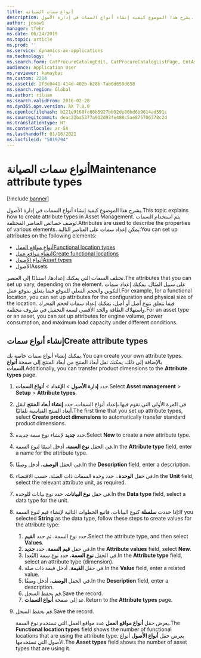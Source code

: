 ```yaml
---
title: أنواع سمات الصيانة
description: يشرح هذا الموضوع كيفية إنشاء أنواع السمات في إدارة الأصول.
author: josaw1
manager: tfehr
ms.date: 06/24/2019
ms.topic: article
ms.prod: ''
ms.service: dynamics-ax-applications
ms.technology: ''
ms.search.form: CatProcureCatalogEdit, CatProcureCatalogListPage, EntAssetFunctionalLocationTypeCopy, EntAssetAttributeType, EntAssetAttributeTypeValue, EntAssetFunctionalLocationType
audience: Application User
ms.reviewer: kamaybac
ms.custom: 2214
ms.assetid: 2f3e0441-414d-402b-b28b-7ab0d650d658
ms.search.region: Global
ms.author: riluan
ms.search.validFrom: 2016-02-28
ms.dyn365.ops.version: AX 7.0.0
ms.openlocfilehash: b221e9168fc60b5927bb92de80bd6b9614ad591c
ms.sourcegitcommit: deac22ba5377a912d93fe408c5ae875706378c2d
ms.translationtype: HT
ms.contentlocale: ar-SA
ms.lasthandoff: 01/16/2021
ms.locfileid: "5019794"
---
```

# <a name="maintenance-attribute-types"></a><span data-ttu-id="c0217-103">أنواع سمات الصيانة</span><span class="sxs-lookup"><span data-stu-id="c0217-103">Maintenance attribute types</span></span>

[!include [banner](../../includes/banner.md)]

 

<span data-ttu-id="c0217-104">يشرح هذا الموضوع كيفية إنشاء أنواع السمات في إدارة الأصول.</span><span class="sxs-lookup"><span data-stu-id="c0217-104">This topic explains how to create attribute types in Asset Management.</span></span> <span data-ttu-id="c0217-105">يتم استخدام السمات لوصف خصائص العناصر المختلفة.</span><span class="sxs-lookup"><span data-stu-id="c0217-105">Attributes are used to describe the properties of various elements.</span></span> <span data-ttu-id="c0217-106">يمكن إعداد سمات على العناصر التالية:</span><span class="sxs-lookup"><span data-stu-id="c0217-106">You can set up attributes on the following elements:</span></span>

- [<span data-ttu-id="c0217-107">أنواع مواقع العمل</span><span class="sxs-lookup"><span data-stu-id="c0217-107">Functional location types</span></span>](../setup-for-functional-locations/functional-location-types.md)
- [<span data-ttu-id="c0217-108">إنشاء مواقع عمل</span><span class="sxs-lookup"><span data-stu-id="c0217-108">Create functional locations</span></span>](../functional-locations/create-functional-locations.md)
- [<span data-ttu-id="c0217-109">أنواع الأصول</span><span class="sxs-lookup"><span data-stu-id="c0217-109">Asset types</span></span>](../setup-for-objects/object-types.md)
- <span data-ttu-id="c0217-110">الأصول</span><span class="sxs-lookup"><span data-stu-id="c0217-110">Assets</span></span>

<span data-ttu-id="c0217-111">تختلف السمات التي يمكنك إعدادها، استنادًا إلى العنصر.</span><span class="sxs-lookup"><span data-stu-id="c0217-111">The attributes that you can set up vary, depending on the element.</span></span> <span data-ttu-id="c0217-112">على سبيل المثال، يمكنك إعداد سمات التكوين والحجم الفعلي للموقع فيما يتعلق بموقع عمل.</span><span class="sxs-lookup"><span data-stu-id="c0217-112">For example, for a functional location, you can set up attributes for the configuration and physical size of the location.</span></span> <span data-ttu-id="c0217-113">فيما يتعلق بنوع أصل أو أصل، يمكنك إعداد سمات لحجم المحرك واستهلاك الطاقة والحد الأقصى لسعة التحميل في ظروف مختلفة.</span><span class="sxs-lookup"><span data-stu-id="c0217-113">For an asset type or an asset, you can set up attributes for engine volume, power consumption, and maximum load capacity under different conditions.</span></span>

## <a name="create-attribute-types"></a><span data-ttu-id="c0217-114">إنشاء أنواع سمات</span><span class="sxs-lookup"><span data-stu-id="c0217-114">Create attribute types</span></span>

<span data-ttu-id="c0217-115">يمكنك إنشاء أنواع سمات خاصة بك.</span><span class="sxs-lookup"><span data-stu-id="c0217-115">You can create your own attribute types.</span></span> <span data-ttu-id="c0217-116">بالإضافة إلى ذلك، يمكنك نقل أبعاد المنتج من أبعاد المنتج إلى صفحة **أنواع السمات**.</span><span class="sxs-lookup"><span data-stu-id="c0217-116">Additionally, you can transfer product dimensions to the **Attribute types** page.</span></span>

1. <span data-ttu-id="c0217-117">حدد **إدارة الأصول** \> **الإعداد** \> **أنواع السمات**.</span><span class="sxs-lookup"><span data-stu-id="c0217-117">Select **Asset management** \> **Setup** \> **Attribute types**.</span></span>
2. <span data-ttu-id="c0217-118">في المرة الأولى التي تقوم فيها بإعداد أنواع السمات، حدد **إنشاء أبعاد المنتج** لنقل أبعاد المنتج القياسية تلقائيًا.</span><span class="sxs-lookup"><span data-stu-id="c0217-118">The first time that you set up attribute types, select **Create product dimensions** to automatically transfer standard product dimensions.</span></span>
3. <span data-ttu-id="c0217-119">حدد **جديد** لإنشاء نوع سمة جديدة.</span><span class="sxs-lookup"><span data-stu-id="c0217-119">Select **New** to create a new attribute type.</span></span>
4. <span data-ttu-id="c0217-120">في الحقل **نوع السمة**، أدخل اسمًا لنوع السمة.</span><span class="sxs-lookup"><span data-stu-id="c0217-120">In the **Attribute type** field, enter a name for the attribute type.</span></span>
5. <span data-ttu-id="c0217-121">في الحقل **الوصف**، أدخل وصفًا.</span><span class="sxs-lookup"><span data-stu-id="c0217-121">In the **Description** field, enter a description.</span></span>
6. <span data-ttu-id="c0217-122">في حقل **الوحدة**،، حدد وحدة السمات ذات الصلة، حسب الاقتضاء.</span><span class="sxs-lookup"><span data-stu-id="c0217-122">In the **Unit** field, select the relevant attribute unit, as required.</span></span>
7. <span data-ttu-id="c0217-123">في حقل **نوع البيانات**، حدد نوع بيانات للوحدة.</span><span class="sxs-lookup"><span data-stu-id="c0217-123">In the **Data type** field, select a data type for the unit.</span></span>
8. <span data-ttu-id="c0217-124">إذا حددت **سلسلة** كنوع البيانات، فاتبع الخطوات التالية لإنشاء قيم لنوع السمة:</span><span class="sxs-lookup"><span data-stu-id="c0217-124">If you selected **String** as the data type, follow these steps to create values for the attribute type:</span></span>

    1. <span data-ttu-id="c0217-125">حدد نوع السمة، ثم حدد **القيم**.</span><span class="sxs-lookup"><span data-stu-id="c0217-125">Select the attribute type, and then select **Values**.</span></span>
    2. <span data-ttu-id="c0217-126">في حقل **قيم السمة**، حدد **جديد**.</span><span class="sxs-lookup"><span data-stu-id="c0217-126">In the **Attribute values** field, select **New**.</span></span>
    3. <span data-ttu-id="c0217-127">في الحقل **نوع السمة**، حدد نوع سمة (البُعد).</span><span class="sxs-lookup"><span data-stu-id="c0217-127">In the **Attribute type** field, select an attribute type (dimension).</span></span>
    4. <span data-ttu-id="c0217-128">في حقل **القيمة**، أدخل قيمة ذات صلة.</span><span class="sxs-lookup"><span data-stu-id="c0217-128">In the **Value** field, enter a related value.</span></span>
    5. <span data-ttu-id="c0217-129">في الحقل **الوصف**، أدخل وصفًا.</span><span class="sxs-lookup"><span data-stu-id="c0217-129">In the **Description** field, enter a description.</span></span>
    6. <span data-ttu-id="c0217-130">قم بحفظ السجل.</span><span class="sxs-lookup"><span data-stu-id="c0217-130">Save the record.</span></span>
    7. <span data-ttu-id="c0217-131">عد إلى صفحة **أنواع السمات**.</span><span class="sxs-lookup"><span data-stu-id="c0217-131">Return to the **Attribute types** page.</span></span>

9. <span data-ttu-id="c0217-132">قم بحفظ السجل.</span><span class="sxs-lookup"><span data-stu-id="c0217-132">Save the record.</span></span>

    <span data-ttu-id="c0217-133">يعرض حقل **أنواع مواقع العمل** عدد مواقع العمل التي تستخدم نوع السمة.</span><span class="sxs-lookup"><span data-stu-id="c0217-133">The **Functional location types** field shows the number of functional locations that are using the attribute type.</span></span> <span data-ttu-id="c0217-134">يعرض حقل **أنواع الأصول** أنواع الأصول التي تستخدمها.</span><span class="sxs-lookup"><span data-stu-id="c0217-134">The **Asset types** field shows the number of asset types that are using it.</span></span>
